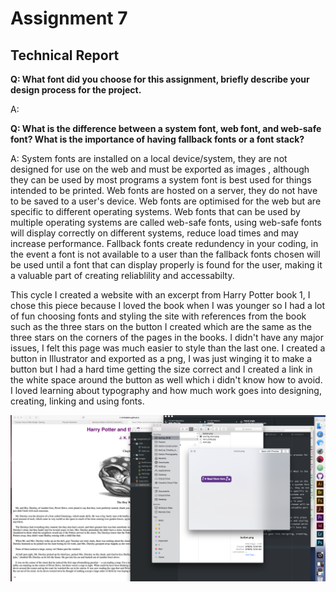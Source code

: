 
<h1>Assignment 7</h1>
  <h2>Technical Report</h2>


<b>Q: What font did you choose for this assignment, briefly describe your design process for the project.</b>

A:

<b>Q: What is the difference between a system font, web font, and web-safe font? What is the importance of having fallback fonts or a font stack? </b>

A: System fonts are installed on a local device/system, they are not designed for use on the web and must be exported as images , although they can be used by most programs a system font is best used for things intended to be printed. Web fonts are hosted on a server, they do not have to be saved to a user's device. Web fonts are optimised for the web but are specific to different operating systems. Web fonts that can be used by multiple operating systems are called web-safe fonts, using web-safe fonts will display correctly on different systems, reduce load times and may increase performance. Fallback fonts create redundency in your coding, in the event a font is not available to a user than the fallback fonts chosen will be used until a font that can display properly is found for the user, making it a valuable part of creating reliablility and accessabilty.

This cycle I created a website with an excerpt from Harry Potter book 1, I chose this piece
because I loved the book when I was younger so I had a lot of fun choosing fonts and styling
the site with references from the book such as the three stars on the button I created which are the same as the three stars on the corners of the pages in the books. I didn't have any major issues, I felt this page was much easier to style than the last one. I created a button in Illustrator and exported as a png, I was just winging it to make a button but I had a hard time getting the size correct and I created a link in the white space around the button as well which i didn't know how to avoid. I loved learning about typography and how much work goes into designing, creating,
linking and using fonts.

<img src="./Images/progress.png" />
